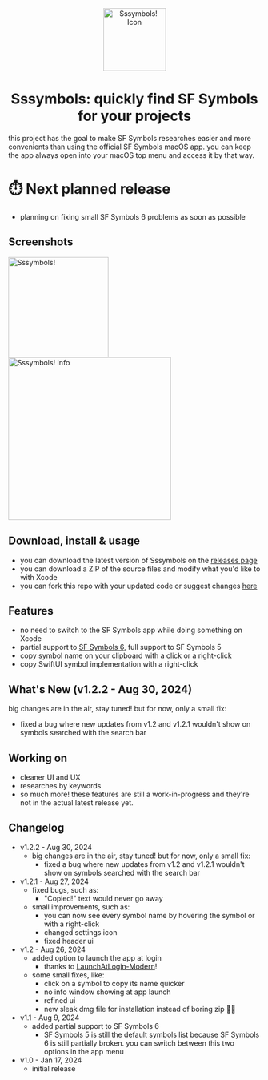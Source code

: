 <div align="center"><img width="125" alt="Sssymbols! Icon" src="https://github.com/user-attachments/assets/75c32ab4-b21b-4f83-a35d-b0828ec59d7f"></div>

<div align="center"><h1>Sssymbols: quickly find SF Symbols for your projects</h1></div>
this project has the goal to make SF Symbols researches easier and more convenients than using the official SF Symbols macOS app.
you can keep the app always open into your macOS top menu and access it by that way.

# ⏱️ Next planned release
- planning on fixing small SF Symbols 6 problems as soon as possible

## Screenshots
<img width="200" alt="Sssymbols!" src="https://github.com/user-attachments/assets/5f13290d-70e7-488e-8b80-a9eafc3504b7">
<img width="325" alt="Sssymbols! Info" src="https://github.com/user-attachments/assets/04850c24-fe3a-428f-a4d4-6e4061e1e5ef">

## Download, install & usage
- you can download the latest version of Sssymbols on the [releases page](https://github.com/ddvniele/Sssymbols/releases/latest)
- you can download a ZIP of the source files and modify what you'd like to with Xcode
- you can fork this repo with your updated code or suggest changes [here](https://github.com/ddvniele/Sssymbols/pulls)

## Features
- no need to switch to the SF Symbols app while doing something on Xcode
- partial support to [SF Symbols 6](https://developer.apple.com/sf-symbols/), full support to SF Symbols 5
- copy symbol name on your clipboard with a click or a right-click
- copy SwiftUI symbol implementation with a right-click

## What's New (v1.2.2 - Aug 30, 2024)
big changes are in the air, stay tuned! but for now, only a small fix:
- fixed a bug where new updates from v1.2 and v1.2.1 wouldn't show on symbols searched with the search bar

## Working on
- cleaner UI and UX
- researches by keywords
- so much more!
these features are still a work-in-progress and they're not in the actual latest release yet.

## Changelog
- v1.2.2 - Aug 30, 2024
  - big changes are in the air, stay tuned! but for now, only a small fix:
    - fixed a bug where new updates from v1.2 and v1.2.1 wouldn't show on symbols searched with the search bar
- v1.2.1 - Aug 27, 2024
  - fixed bugs, such as:
    - "Copied!" text would never go away
  - small improvements, such as:
    - you can now see every symbol name by hovering the symbol or with a right-click
    - changed settings icon
    - fixed header ui
- v1.2 - Aug 26, 2024
  - added option to launch the app at login
    - thanks to [LaunchAtLogin-Modern](https://github.com/sindresorhus/LaunchAtLogin-Modern)!
  - some small fixes, like:
    - click on a symbol to copy its name quicker
    - no info window showing at app launch
    - refined ui
    - new sleak dmg file for installation instead of boring zip 🤛🏻
- v1.1 - Aug 9, 2024
  - added partial support to SF Symbols 6
    - SF Symbols 5 is still the default symbols list because SF Symbols 6 is still partially broken. you can switch between this two options in the app menu
- v1.0 - Jan 17, 2024
  - initial release
